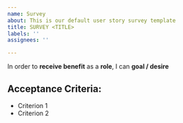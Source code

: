 ```yaml
---
name: Survey
about: This is our default user story survey template
title: SURVEY <TITLE>
labels: ''
assignees: ''

---
```


In order to **receive benefit** as a **role**, I can **goal / desire**

## **Acceptance Criteria**:

* Criterion 1
* Criterion 2
